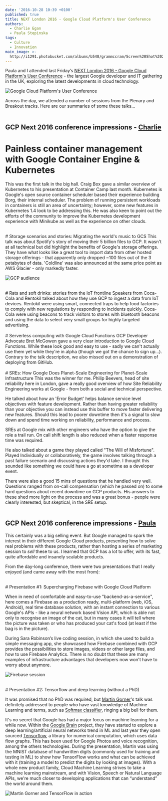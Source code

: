 ```yaml
---
date: '2016-10-28 10:39 +0100'
published: true
title: NEXT London 2016 - Google Cloud Platform's User Conference
authors:
  - Charlie Egan
  - Paula Stepinska
tags:
  - Culture
  - Innovation
main_image: >-
  http://i1291.photobucket.com/albums/b548/grammccram/Screen%20Shot%202016-10-28%20at%2012.06.26_zpsiskyzric.png
---
```

Paula and I attended last Friday’s [NEXT London 2016 - Google Cloud Platform's User Conference](https://cloudplatformonline.com/NEXT2016-London.html) - the largest Google developer and IT gathering in the UK, exploring the latest developments in cloud technology.<br/>

![Google Cloud Platform's User Conference](http://i1291.photobucket.com/albums/b548/grammccram/67986f78-d115-40c8-bd50-a48ead03e4e6_zpsxbldytwq.png)

Across the day, we attended a number of sessions from the Plenary and Breakout tracks. Here are our summaries of some these talks... <br/>
<br/>

## GCP Next 2016 conference impressions - [Charlie](https://unboxed.co/people#charlie-egan)

# Painless container management with Google Container Engine & Kubernetes
This was the first talk in the big hall. Craig Box gave a similar overview of
Kubernetes to his presentation at Container Camp last month. Kubernetes is
Google's open source container scheduler based their experience building Borg,
their internal scheduler. The problem of running persistent workloads in
containers is still an area of uncertainty; however, some new features in
Kubernetes 1.4 look to be addressing this. He was also keen to point out the
efforts of the community to improve the Kubernetes development experience
with Minikube as well as the experience on other clouds.<br/>

<br/>
# Storage scenarios and stories: Migrating the world's music to GCS
This talk was about Spotify's story of moving their 5 billion files to GCP. It
wasn't at all technical but did highlight the benefits of Google's storage
offerings. They have what looks like a great tool to import data from other
hosted storage offerings - that apparently only dropped ~100 files out of the 3
petabytes of data. 'Coldline' was also announced at the same price point as AWS
Glacier - only markedly faster.<br/>

![GCP audience](http://imagizer.imageshack.us/a/img922/7448/WzW0xt.jpg)

<br/>
# Rats and soft drinks: stories from the IoT frontline
Speakers from Coca-Cola and Rentokil talked about how they use GCP to ingest a
data from IoT devices. Rentokil were using smart, connected traps to help
food factories to comply with new regulations by responding to incidents quickly.
Coca-Cola were using beacons to track visitors to stores with bluetooth beacons
and using the data to select very small groups for highly targeted advertising.<br/>

<br/>
# Serverless computing with Google Cloud Functions
GCP Developer Advocate Bret McGowen gave a very clear introduction to Google
Cloud Functions. While these look good and easy to use - sadly we can't actually
use them yet while they're in alpha (though we got the chance to sign up...).
Contrary to the talk description, we also missed out on a demonstration of
deploying from GitHub.<br/>

<br/>
# SREs: How Google Does Planet-Scale Engineering for Planet-Scale Infrastructure
This was the winner for me. Philip Beevers, head of site reliability here in
London, gave a really good overview of how Site Reliability Engineering works at
Google - from both a social and technical perspective.<br/>

He talked about how an 'Error Budget' helps balance service level objectives
with feature development. Rather than having greater reliability than your
objective you can instead use this buffer to move faster delivering new
features. Should this lead to poorer downtime then it's a signal to slow down
and spend time working on reliability, performance and process.<br/>

SREs at Google mix with other engineers who have the option to give the role
a trail run. On call shift length is also reduced when a faster response time
was required.<br/>

He also talked about a game they played called "The Will of Misfortune". Played
Individually or collaboratively, the game involves talking through a past failure
scenario and discussing actions they'd take. I thought this sounded like
something we could have a go at sometime as a developer event.<br/>

There were also a good 15 mins of questions that he handled very well. Questions
ranged from on-call compensation (which he passed on) to some hard questions
about recent downtime on GCP products. His answers to these shed more light on
the process and was a great bonus - people were clearly interested, but
skeptical, in the SRE setup.<br/>
<br/>

## GCP Next 2016 conference impressions - [Paula](https://unboxed.co/people#paula-stepinska)

This certainly was a big selling event. But Google managed to spark the interest
in their different Google Cloud products, presenting how to solve real problems
with these products, rather than hosting a series of marketing session to _sell_
these to us. I learned that GCP has a lot to offer, with its fast, quite
affordable and insanely scalable products.<br/>

From the day-long conference, there were two presentations that I really enjoyed
(and came away with the most from):<br/>

<br/>
# Presentation #1: Supercharging Firebase with Google Cloud Platform

When in need of comfortable and easy-to-use "backend-as-a-service", here comes
a Firebase as a production ready, multi-platform (web, iOS, Android), real time
database solution, with an instant connection to various Google's APIs - like
a neural network based Vision API, which is able not only to recognise an image
of the cat, but in many cases it will tell where the picture was taken or who
has produced your cat's food (at least if the bag is in the picture).<br/>

During Sara Robinson’s live coding session, in which she used to build a simple
messaging app, she showcased how Firebase combined with GCP  provides
the possibilities to store images, videos or other large files, and how to use
Firebase Analytics. There is no doubt that these are many examples of
infrastructure advantages that developers now won't have to worry about anymore.<br/>

![Firebase session](http://imageshack.com/a/img921/4791/bGWQv6.jpg)

<br/>
# Presentation #2: Tensorflow and deep learning (without a PhD)

It was promised that no PhD was required, but
[Martin Gorner](https://twitter.com/martin_gorner)'s talk was definitely
addressed to people who have vast knowledge of Machine Learning and terms, such
as [Softmax classifier](https://en.wikipedia.org/wiki/Softmax_function#Neural_networks),
ringing a big bell for them.<br/>

It's no secret that Google has had a major focus on machine learning for a while now.
Within the [Google Brain](https://en.wikipedia.org/wiki/Google_Brain) project,
they have started to explore a deep learning/artificial neural networks trend
in ML and last year they open sourced [Tensorflow](https://www.tensorflow.org/),
a library for numerical computation, which uses data flow graphs. This has been
used for Google Photos and voice recognition, among the others technologies.
During the presentation, Martin was using the MNIST database of handwritten
digits (commonly used for training and testing in ML) to show how TensorFlow
works and what can be achieved with it (training a model to predict the digits
by looking at images). With a whole new product family, Cloud Machine Learning
strives to take a machine learning mainstream, and with Vision, Speech or
Natural Language APIs, we're much closer to developing applications that can
“understand” the world around them.

![Martin Gorner and TensorFlow in action](http://imageshack.com/a/img923/8261/3ZiPHl.jpg)
